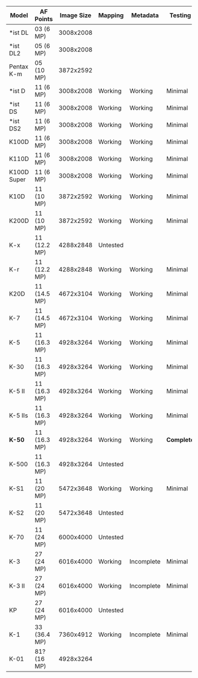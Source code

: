 | Model       | AF Points    | Image Size | Mapping  | Metadata   | Testing      |
|-------------|--------------|------------|----------|------------|--------------|
| *ist DL     | 03 (6 MP)    | 3008x2008  |          |            |              |
| *ist DL2    | 05 (6 MP)    | 3008x2008  |          |            |              |
| Pentax K-m  | 05 (10 MP)   | 3872x2592  |          |            |              |
| *ist D      | 11 (6 MP)    | 3008x2008  | Working  | Working    | Minimal      |
| *ist DS     | 11 (6 MP)    | 3008x2008  | Working  | Working    | Minimal      |
| *ist DS2    | 11 (6 MP)    | 3008x2008  | Working  | Working    | Minimal      |
| K100D       | 11 (6 MP)    | 3008x2008  | Working  | Working    | Minimal      |
| K110D       | 11 (6 MP)    | 3008x2008  | Working  | Working    | Minimal      |
| K100D Super | 11 (6 MP)    | 3008x2008  | Working  | Working    | Minimal      |
| K10D        | 11 (10 MP)   | 3872x2592  | Working  | Working    | Minimal      |
| K200D       | 11 (10 MP)   | 3872x2592  | Working  | Working    | Minimal      |
| K-x         | 11 (12.2 MP) | 4288x2848  | Untested |            |              |
| K-r         | 11 (12.2 MP) | 4288x2848  | Working  | Working    | Minimal      |
| K20D        | 11 (14.5 MP) | 4672x3104  | Working  | Working    | Minimal      |
| K-7         | 11 (14.5 MP) | 4672x3104  | Working  | Working    | Minimal      |
| K-5         | 11 (16.3 MP) | 4928x3264  | Working  | Working    | Minimal      |
| K-30        | 11 (16.3 MP) | 4928x3264  | Working  | Working    | Minimal      |
| K-5 II      | 11 (16.3 MP) | 4928x3264  | Working  | Working    | Minimal      |
| K-5 IIs     | 11 (16.3 MP) | 4928x3264  | Working  | Working    | Minimal      |
| **K-50**    | 11 (16.3 MP) | 4928x3264  | Working  | Working    | **Complete** |
| K-500       | 11 (16.3 MP) | 4928x3264  | Untested |            |              |
| K-S1        | 11 (20 MP)   | 5472x3648  | Working  | Working    | Minimal      |
| K-S2        | 11 (20 MP)   | 5472x3648  | Untested |            |              |
| K-70        | 11 (24 MP)   | 6000x4000  | Untested |            |              |
| K-3         | 27 (24 MP)   | 6016x4000  | Working  | Incomplete | Minimal      |
| K-3 II      | 27 (24 MP)   | 6016x4000  | Working  | Incomplete | Minimal      |
| KP          | 27 (24 MP)   | 6016x4000  | Untested |            |              |
| K-1         | 33 (36.4 MP) | 7360x4912  | Working  | Incomplete | Minimal      |
| K-01        | 81? (16 MP)  | 4928x3264  |          |            |              |
